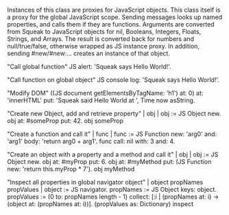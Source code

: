 Instances of this class are proxies for JavaScript objects. This class itself is a proxy for the global JavaScript scope. Sending messages looks up named properties, and calls them if they are functions. Arguments are converted from Squeak to JavaScript objects for nil, Booleans, Integers, Floats, Strings, and Arrays. The result is converted back for numbers and null/true/false, otherwise wrapped as JS instance proxy. In addition, sending #new/#new:... creates an instance of that object.

"Call global function"
JS alert: 'Squeak says Hello World!'.

"Call function on global object"
JS console log: 'Squeak says Hello World!'.

"Modify DOM"
((JS document getElementsByTagName: 'h1') at: 0)
	at: 'innerHTML' put: 'Squeak said Hello World at ', Time now asString.

"Create new Object, add and retrieve property"
| obj |
obj := JS Object new.
obj at: #someProp put: 42.
obj someProp

"Create a function and call it"
| func |
func := JS Function new: 'arg0' and: 'arg1' body: 'return arg0 + arg1'.
func call: nil with: 3 and: 4.

"Create an object with a property and a method and call it"
| obj |
obj := JS Object new.
obj at: #myProp put: 6.
obj at: #myMethod put: (JS Function new: 'return this.myProp * 7').
obj myMethod

"Inspect all properties in global navigator object"
| object propNames propValues |
object := JS navigator.
propNames := JS Object keys: object.
propValues := (0 to: propNames length - 1) collect: [:i |
	(propNames at: i) -> (object at: (propNames at: i))].
(propValues as: Dictionary) inspect

